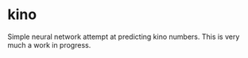 # kino
Simple neural network attempt at predicting kino numbers.
This is very much a work in progress.
